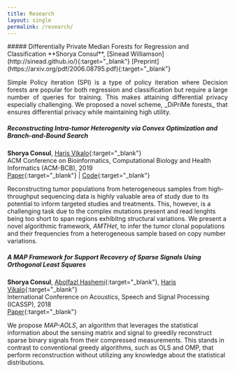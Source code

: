 ```yaml
---
title: Research
layout: single
permalink: /research/
---
```

<div markdown="1" onmouseover="document.getElementById('dpmf').style.display='block';" onmouseout="document.getElementById('spi').style.display='none';">
##### Differentially Private Median Forests for Regression and Classification
**Shorya Consul**, [Sinead Williamson](http://sinead.github.io/){:target="_blank"}  
[Preprint](https://arxiv.org/pdf/2006.08795.pdf){:target="_blank"}  
  
<p style='text-align: justify;' id="dpmf" style="display:none;">
Simple Policy iteration (SPI) is a type of policy iteration where 
Decision forests are popular for both regression and classification but require a large number of queries for training. This makes attaining differential privacy especially challenging. We proposed a novel scheme, _DiPriMe forests_ that ensures differential privacy while maintaining high utility.</p>
</div>  

##### Reconstructing Intra-tumor Heterogenity via Convex Optimization and Branch-and-Bound Search
**Shorya Consul**, [Haris Vikalo](http://users.ece.utexas.edu/~hvikalo/){:target="_blank"}  
ACM Conference on Bioinformatics, Computational Biology and Health Informatics (ACM-BCB), 2019  
[Paper](https://dl.acm.org/doi/abs/10.1145/3307339.3342178){:target="_blank"} | [Code](https://github.com/shoryaconsul/AMTHet){:target="_blank"}  

Reconstructing tumor populations from heterogeneous samples from high-throughput sequencing data is highly valuable area of study due to its potential to inform targeted studies and treatments. This, however, is a challenging task due to the complex mutations present and read lenghts being too short to span regions exhibitng structural variations. We present a novel algorithmic framework, _AMTHet_, to infer the tumor clonal populations and their frequencies from a heterogeneous sample based on copy number variations.  

##### A MAP Framework for Support Recovery of Sparse Signals Using Orthogonal Least Squares
**Shorya Consul**, [Abolfazl Hashemi](https://abolfazlh.github.io/){:target="_blank"}, [Haris Vikalo](http://users.ece.utexas.edu/~hvikalo/){:target="_blank"}  
International Conference on Acoustics, Speech and Signal Processing (ICASSP), 2018  
[Paper](https://ieeexplore.ieee.org/abstract/document/8683151/){:target="_blank"}  

We propose _MAP-AOLS_, an algorithm that leverages the statistical information about the sensing matrix and signal to greedily reconstruct sparse binary signals from their compressed measurements. This stands in contrast to conventional greedy algorithms, such as OLS and OMP, that perform reconstruction without utilizing any knowledge about the statistical distributions.